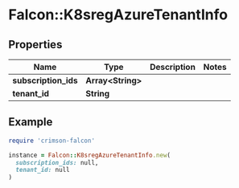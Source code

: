 # Falcon::K8sregAzureTenantInfo

## Properties

| Name | Type | Description | Notes |
| ---- | ---- | ----------- | ----- |
| **subscription_ids** | **Array&lt;String&gt;** |  |  |
| **tenant_id** | **String** |  |  |

## Example

```ruby
require 'crimson-falcon'

instance = Falcon::K8sregAzureTenantInfo.new(
  subscription_ids: null,
  tenant_id: null
)
```


